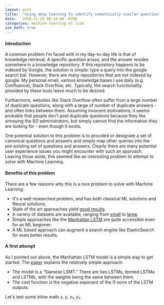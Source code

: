 ```yaml
---
layout: post
title:  "Using deep learning to identify semantically similar questions"
date:   2018-11-25 08:24:00 -0700
categories: machine-learning ml lstm
use_math: true
--- 
```


#### Introduction 

A common problem I'm faced with in my day-to-day life is that of knowledge retrieval. A specific question arises, and the answer resides somwhere 
in a knowledge repository. If this repository happens to be indexed by Google, the solution is simple: type a query into the google search bar.
However, there are many repositories that are not indexed by google: My personal email, various knowledge bases I use daily (e.g. Confluence), 
Stack Overflow, etc. Typically, the search functionality provided by these tools leave much to be desired.

Furthermore, websites like Stack Overflow often suffer from a large number of duplicate questions, along with a large of number of duplicate answers -
and often links between them. Assuming innocent motivations, it seems probable that people don't post duplicate questions because they like annoying 
the SO administrators, but simply cannot find the information they are looking for - even though it exists.

One potential solution to this problem is to provided or designate a set of canonical questions and answers and simply map other queries into the 
pre-existing set of questions and answers. Clearly there are many potential user experience issues you might encounter with such an approach. Leaving 
those aside, this seemed like an interesting problem to attempt to solve with Machine Learning.

#### Benefits of this problem

There are a few reasons why this is a nice problem to solve with Machine Learning:
- It's a well researched problem, and has both classical ML solutions and Neural solutions.
- State of the art approaches yield [good results](https://nlpprogress.com/english/semantic_textual_similarity.html).
- A variety of datasets are available, ranging from [small](http://clic.cimec.unitn.it/composes/sick.html) to [large](https://www.kaggle.com/c/quora-question-pairs/data).
- Simple approaches like the [Manhattan LSTM](https://www.aaai.org/ocs/index.php/AAAI/AAAI16/paper/download/12195/12023) are quite accessible even for an ML beginner.
- A ML based approach can augment a search engine like ElasticSearch for even better results.

#### A first attempt

As I pointed out above, the Manhattan LSTM model is a simple way to get started. The [paper](https://www.aaai.org/ocs/index.php/AAAI/AAAI16/paper/download/12195/12023) explains 
the relatively simple approach:
- The model is a "Siamese LSMT." There are two LSTMs, termed LSTMa and LSTMb, with the weights being the same between them.
- The cost function is the negative exponent of the l1 norm of the LSTM outputs.

Let's test some inline math $x$, $y$, $x_1$, $y_1$.